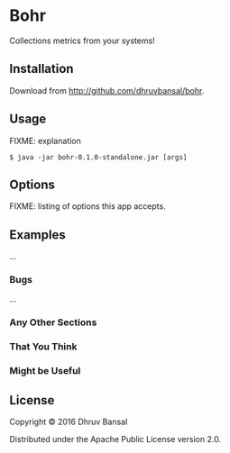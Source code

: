 # Bohr

Collections metrics from your systems!

## Installation

Download from http://github.com/dhruvbansal/bohr.

## Usage

FIXME: explanation

    $ java -jar bohr-0.1.0-standalone.jar [args]

## Options

FIXME: listing of options this app accepts.

## Examples

...

### Bugs

...

### Any Other Sections
### That You Think
### Might be Useful

## License

Copyright © 2016 Dhruv Bansal

Distributed under the Apache Public License version 2.0.
